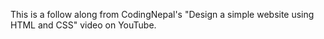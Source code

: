 This is a follow along from CodingNepal's "Design a simple website using HTML and CSS" video on YouTube.